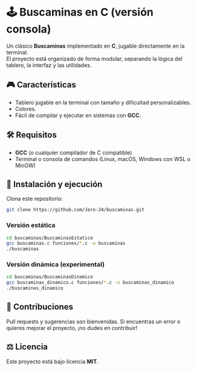 
# 🕹️ Buscaminas en C (versión consola)

Un clásico **Buscaminas** implementado en **C**, jugable directamente en la terminal.  
El proyecto está organizado de forma modular, separando la lógica del tablero, la interfaz y las utilidades.

## 🎮 Características

- Tablero jugable en la terminal con tamaño y dificultad personalizables. 
- Colores. 
- Fácil de compilar y ejecutar en sistemas con **GCC**.

## 🛠️ Requisitos

- **GCC** (o cualquier compilador de C compatible)  
- Terminal o consola de comandos (Linux, macOS, Windows con WSL o MinGW)

## 🚀 Instalación y ejecución

Clona este repositorio:

```bash
git clone https://github.com/Jero-24/buscaminas.git
```

### Versión estática

```bash
cd buscaminas/BuscaminasEstatico
gcc buscaminas.c funciones/*.c -o buscaminas
./buscaminas
```

### Versión dinámica (experimental)

```bash
cd buscaminas/BuscaminasDinamico
gcc buscaminas_dinamico.c funciones/*.c -o buscaminas_dinamico
./buscaminas_dinamico
```

## 🤝 Contribuciones

Pull requests y sugerencias son bienvenidas.
Si encuentras un error o quieres mejorar el proyecto, ¡no dudes en contribuir!

## ⚖️ Licencia

Este proyecto está bajo licencia **MIT**.
